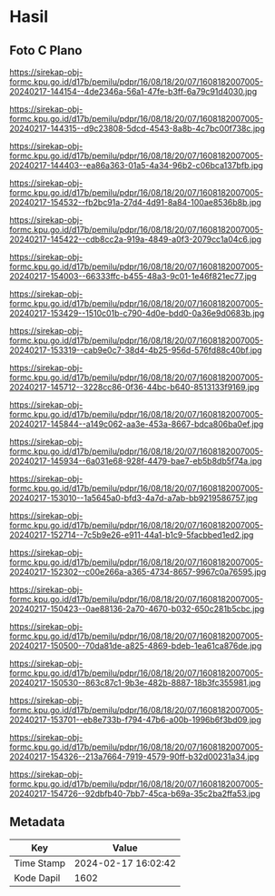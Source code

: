 # Hasil

## Foto C Plano

https://sirekap-obj-formc.kpu.go.id/d17b/pemilu/pdpr/16/08/18/20/07/1608182007005-20240217-144154--4de2346a-56a1-47fe-b3ff-6a79c91d4030.jpg

https://sirekap-obj-formc.kpu.go.id/d17b/pemilu/pdpr/16/08/18/20/07/1608182007005-20240217-144315--d9c23808-5dcd-4543-8a8b-4c7bc00f738c.jpg

https://sirekap-obj-formc.kpu.go.id/d17b/pemilu/pdpr/16/08/18/20/07/1608182007005-20240217-144403--ea86a363-01a5-4a34-96b2-c06bca137bfb.jpg

https://sirekap-obj-formc.kpu.go.id/d17b/pemilu/pdpr/16/08/18/20/07/1608182007005-20240217-154532--fb2bc91a-27d4-4d91-8a84-100ae8536b8b.jpg

https://sirekap-obj-formc.kpu.go.id/d17b/pemilu/pdpr/16/08/18/20/07/1608182007005-20240217-145422--cdb8cc2a-919a-4849-a0f3-2079cc1a04c6.jpg

https://sirekap-obj-formc.kpu.go.id/d17b/pemilu/pdpr/16/08/18/20/07/1608182007005-20240217-154003--66333ffc-b455-48a3-9c01-1e46f821ec77.jpg

https://sirekap-obj-formc.kpu.go.id/d17b/pemilu/pdpr/16/08/18/20/07/1608182007005-20240217-153429--1510c01b-c790-4d0e-bdd0-0a36e9d0683b.jpg

https://sirekap-obj-formc.kpu.go.id/d17b/pemilu/pdpr/16/08/18/20/07/1608182007005-20240217-153319--cab9e0c7-38d4-4b25-956d-576fd88c40bf.jpg

https://sirekap-obj-formc.kpu.go.id/d17b/pemilu/pdpr/16/08/18/20/07/1608182007005-20240217-145712--3228cc86-0f36-44bc-b640-8513133f9169.jpg

https://sirekap-obj-formc.kpu.go.id/d17b/pemilu/pdpr/16/08/18/20/07/1608182007005-20240217-145844--a149c062-aa3e-453a-8667-bdca806ba0ef.jpg

https://sirekap-obj-formc.kpu.go.id/d17b/pemilu/pdpr/16/08/18/20/07/1608182007005-20240217-145934--6a031e68-928f-4479-bae7-eb5b8db5f74a.jpg

https://sirekap-obj-formc.kpu.go.id/d17b/pemilu/pdpr/16/08/18/20/07/1608182007005-20240217-153010--1a5645a0-bfd3-4a7d-a7ab-bb9219586757.jpg

https://sirekap-obj-formc.kpu.go.id/d17b/pemilu/pdpr/16/08/18/20/07/1608182007005-20240217-152714--7c5b9e26-e911-44a1-b1c9-5facbbed1ed2.jpg

https://sirekap-obj-formc.kpu.go.id/d17b/pemilu/pdpr/16/08/18/20/07/1608182007005-20240217-152302--c00e266a-a365-4734-8657-9967c0a76595.jpg

https://sirekap-obj-formc.kpu.go.id/d17b/pemilu/pdpr/16/08/18/20/07/1608182007005-20240217-150423--0ae88136-2a70-4670-b032-650c281b5cbc.jpg

https://sirekap-obj-formc.kpu.go.id/d17b/pemilu/pdpr/16/08/18/20/07/1608182007005-20240217-150500--70da81de-a825-4869-bdeb-1ea61ca876de.jpg

https://sirekap-obj-formc.kpu.go.id/d17b/pemilu/pdpr/16/08/18/20/07/1608182007005-20240217-150530--863c87c1-9b3e-482b-8887-18b3fc355981.jpg

https://sirekap-obj-formc.kpu.go.id/d17b/pemilu/pdpr/16/08/18/20/07/1608182007005-20240217-153701--eb8e733b-f794-47b6-a00b-1996b6f3bd09.jpg

https://sirekap-obj-formc.kpu.go.id/d17b/pemilu/pdpr/16/08/18/20/07/1608182007005-20240217-154326--213a7664-7919-4579-90ff-b32d00231a34.jpg

https://sirekap-obj-formc.kpu.go.id/d17b/pemilu/pdpr/16/08/18/20/07/1608182007005-20240217-154726--92dbfb40-7bb7-45ca-b69a-35c2ba2ffa53.jpg


## Metadata

| Key        | Value               |
| ---------- | ------------------- |
| Time Stamp | 2024-02-17 16:02:42 |
| Kode Dapil | 1602                |



